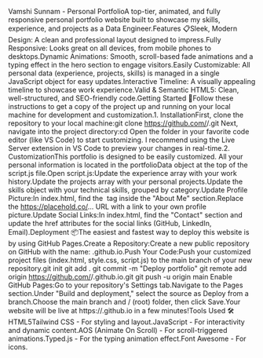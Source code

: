 Vamshi Sunnam - Personal PortfolioA top-tier, animated, and fully responsive personal portfolio website built to showcase my skills, experience, and projects as a Data Engineer.Features 📋Sleek, Modern Design: A clean and professional layout designed to impress.Fully Responsive: Looks great on all devices, from mobile phones to desktops.Dynamic Animations: Smooth, scroll-based fade animations and a typing effect in the hero section to engage visitors.Easily Customizable: All personal data (experience, projects, skills) is managed in a single JavaScript object for easy updates.Interactive Timeline: A visually appealing timeline to showcase work experience.Valid & Semantic HTML5: Clean, well-structured, and SEO-friendly code.Getting Started 🚀Follow these instructions to get a copy of the project up and running on your local machine for development and customization.1. InstallationFirst, clone the repository to your local machine:git clone https://github.com/<your-github-username>/<your-repository-name>.git
Next, navigate into the project directory:cd <your-repository-name>
Open the folder in your favorite code editor (like VS Code) to start customizing. I recommend using the Live Server extension in VS Code to preview your changes in real-time.2. CustomizationThis portfolio is designed to be easily customized. All your personal information is located in the portfolioData object at the top of the script.js file.Open script.js:Update the experience array with your work history.Update the projects array with your personal projects.Update the skills object with your technical skills, grouped by category.Update Profile Picture:In index.html, find the <img> tag inside the "About Me" section.Replace the https://placehold.co/... URL with a link to your own profile picture.Update Social Links:In index.html, find the "Contact" section and update the href attributes for the social links (GitHub, LinkedIn, Email).Deployment 📦The easiest and fastest way to deploy this website is by using GitHub Pages.Create a Repository:Create a new public repository on GitHub with the name: <your-github-username>.github.io.Push Your Code:Push your customized project files (index.html, style.css, script.js) to the main branch of your new repository.git init
git add .
git commit -m "Deploy portfolio"
git remote add origin https://github.com/<your-github-username>/<your-github-username>.github.io.git
git push -u origin main
Enable GitHub Pages:Go to your repository's Settings tab.Navigate to the Pages section.Under "Build and deployment," select the source as Deploy from a branch.Choose the main branch and / (root) folder, then click Save.Your website will be live at https://<your-github-username>.github.io in a few minutes!Tools Used 🛠️HTML5Tailwind CSS - For styling and layout.JavaScript - For interactivity and dynamic content.AOS (Animate On Scroll) - For scroll-triggered animations.Typed.js - For the typing animation effect.Font Awesome - For icons.
